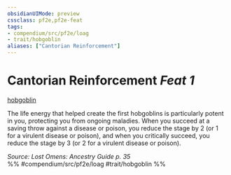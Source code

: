 ```yaml
---
obsidianUIMode: preview
cssclass: pf2e,pf2e-feat
tags:
- compendium/src/pf2e/loag
- trait/hobgoblin
aliases: ["Cantorian Reinforcement"]
---
```

# Cantorian Reinforcement  *Feat 1*  
[hobgoblin](hobgoblin-locg.md "Hobgoblin Ancestry & Heritage Trait")  


The life energy that helped create the first hobgoblins is particularly potent in you, protecting you from ongoing maladies. When you succeed at a saving throw against a disease or poison, you reduce the stage by 2 (or 1 for a virulent disease or poison), and when you critically succeed, you reduce the stage by 3 (or 2 for a virulent disease or poison).

*Source: Lost Omens: Ancestry Guide p. 35*  
%% #compendium/src/pf2e/loag #trait/hobgoblin %%